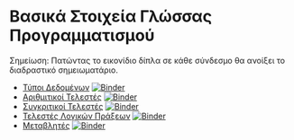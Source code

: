 # Βασικά Στοιχεία Γλώσσας Προγραμματισμού

Σημείωση: Πατώντας το εικονίδιο δίπλα σε κάθε σύνδεσμο θα ανοίξει το
διαδραστικό σημειωματάριο.

* [Τύποι Δεδομένων](1-data_types.ipynb) 
[![Binder](https://mybinder.org/badge_logo.svg)](https://mybinder.org/v2/gh/afergadis/epal_python/py2?filepath=basics%2F1-data_types.ipynb)
* [Αριθμιτικοί Τελεστές](2-numerical_operators.ipynb)
[![Binder](https://mybinder.org/badge_logo.svg)](https://mybinder.org/v2/gh/afergadis/epal_python/py2?filepath=basics%2F2-numerical_operators.ipynb)
* [Συγκριτικοί Τελεστές](3-comparative_operators.ipynb)
[![Binder](https://mybinder.org/badge_logo.svg)](https://mybinder.org/v2/gh/afergadis/epal_python/py2?filepath=basics%2F3-comparative_operators.ipynb)
* [Τελεστές Λογικών Πράξεων](4-boolean_operators.ipynb)
[![Binder](https://mybinder.org/badge_logo.svg)](https://mybinder.org/v2/gh/afergadis/epal_python/py2?filepath=basics%2F4-boolean_operators.ipynb)
* [Μεταβλητές](5-variables.ipynb)
[![Binder](https://mybinder.org/badge_logo.svg)](https://mybinder.org/v2/gh/afergadis/epal_python/py2?filepath=basics%2F5-variables.ipynb)
